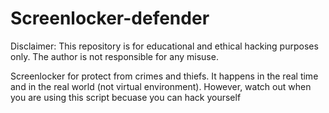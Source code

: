 # Screenlocker-defender
Disclaimer: This repository is for educational and ethical hacking purposes only. The author is not responsible for any misuse.

Screenlocker for protect from crimes and thiefs. It happens in the real time and in the real world (not virtual environment).  However, watch out when you are using this script becuase you can hack yourself
